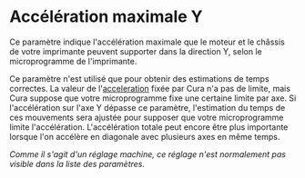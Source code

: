 Accélération maximale Y
====
Ce paramètre indique l'accélération maximale que le moteur et le châssis de votre imprimante peuvent supporter dans la direction Y, selon le microprogramme de l'imprimante.

Ce paramètre n'est utilisé que pour obtenir des estimations de temps correctes. La valeur de l'[acceleration](../speed/acceleration_print.md) fixée par Cura n'a pas de limite, mais Cura suppose que votre microprogramme fixe une certaine limite par axe. Si l'accélération sur l'axe Y dépasse ce paramètre, l'estimation du temps de ces mouvements sera ajustée pour supposer que votre microprogramme limite l'accélération. L'accélération totale peut encore être plus importante lorsque l'on accélère en diagonale avec plusieurs axes en même temps.

*Comme il s'agit d'un réglage machine, ce réglage n'est normalement pas visible dans la liste des paramètres.*
